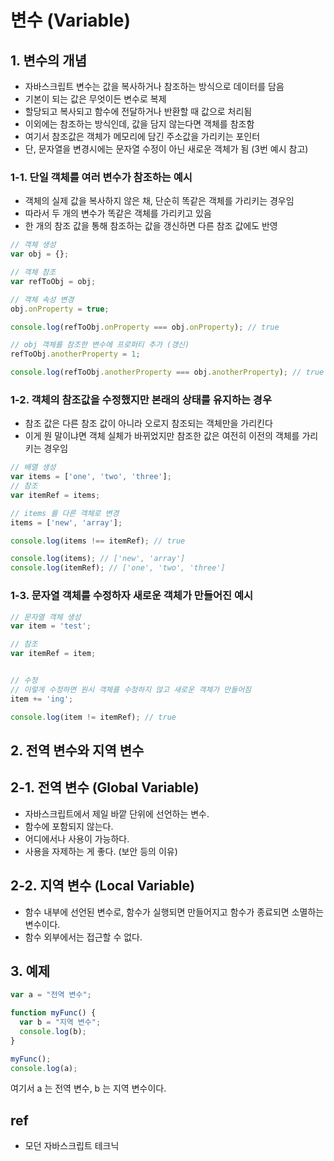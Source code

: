 # 변수 (Variable)

## 1. 변수의 개념

* 자바스크립트 변수는 값을 복사하거나 참조하는 방식으로 데이터를 담음
* 기본이 되는 값은 무엇이든 변수로 복제
* 할당되고 복사되고 함수에 전달하거나 반환할 때 값으로 처리됨
* 이외에는 참조하는 방식인데, 값을 담지 않는다면 객체를 참조함
* 여기서 참조값은 객체가 메모리에 담긴 주소값을 가리키는 포인터
* 단, 문자열을 변경시에는 문자열 수정이 아닌 새로운 객체가 됨 (3번 예시 참고)

### 1-1. 단일 객체를 여러 변수가 참조하는 예시

* 객체의 실제 값을 복사하지 않은 채, 단순히 똑같은 객체를 가리키는 경우임
* 따라서 두 개의 변수가 똑같은 객체를 가리키고 있음
* 한 개의 참조 값을 통해 참조하는 값을 갱신하면 다른 참조 값에도 반영

```js
// 객체 생성
var obj = {};

// 객체 참조
var refToObj = obj;

// 객체 속성 변경
obj.onProperty = true;

console.log(refToObj.onProperty === obj.onProperty); // true

// obj 객체를 참조한 변수에 프로퍼티 추가 (갱신)
refToObj.anotherProperty = 1;

console.log(refToObj.anotherProperty === obj.anotherProperty); // true
```

### 1-2. 객체의 참조값을 수정했지만 본래의 상태를 유지하는 경우

* 참조 값은 다른 참조 값이 아니라 오로지 참조되는 객체만을 가리킨다
* 이게 뭔 말이냐면 객체 실체가 바뀌었지만 참조한 값은 여전히 이전의 객체를 가리키는 경우임

```js
// 배열 생성
var items = ['one', 'two', 'three'];
// 참조
var itemRef = items;

// items 를 다른 객체로 변경
items = ['new', 'array'];

console.log(items !== itemRef); // true

console.log(items); // ['new', 'array']
console.log(itemRef); // ['one', 'two', 'three']
```

### 1-3. 문자열 객체를 수정하자 새로운 객체가 만들어진 예시

```js
// 문자열 객체 생성
var item = 'test';

// 참조
var itemRef = item;


// 수정
// 이렇게 수정하면 원시 객체를 수정하지 않고 새로운 객체가 만들어짐
item += 'ing';

console.log(item != itemRef); // true
```

## 2. 전역 변수와 지역 변수

## 2-1. 전역 변수 (Global Variable)

* 자바스크립트에서 제일 바깥 단위에 선언하는 변수.
* 함수에 포함되지 않는다.
* 어디에서나 사용이 가능하다.
* 사용을 자제하는 게 좋다. (보안 등의 이유)

## 2-2. 지역 변수 (Local Variable)

* 함수 내부에 선언된 변수로, 함수가 실행되면 만들어지고 함수가 종료되면 소멸하는 변수이다.
* 함수 외부에서는 접근할 수 없다.

## 3. 예제

```javascript
var a = "전역 변수";

function myFunc() {
  var b = "지역 변수";
  console.log(b);
}

myFunc();
console.log(a);
```

여기서 a 는 전역 변수, b 는 지역 변수이다.

## ref

* 모던 자바스크립트 테크닉
